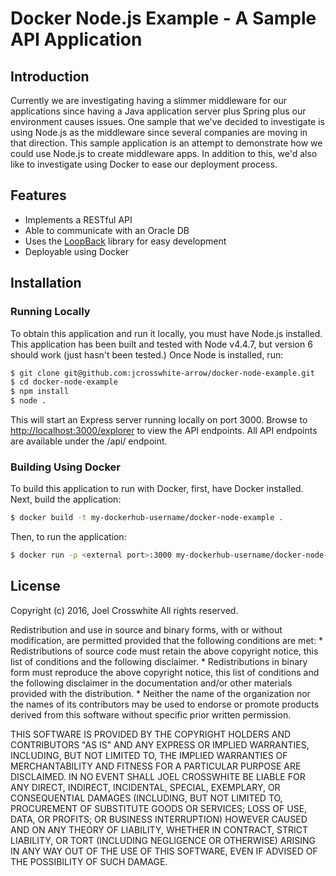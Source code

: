 # Docker Node.js Example - A Sample API Application

## Introduction
Currently we are investigating having a slimmer middleware for our
applications since having a Java application server plus Spring plus
our environment causes issues.  One sample that we've decided to
investigate is using Node.js as the middleware since several companies
are moving in that direction.  This sample application is an attempt
to demonstrate how we could use Node.js to create middleware apps.  In
addition to this, we'd also like to investigate using Docker to ease
our deployment process.

## Features
- Implements a RESTful API
- Able to communicate with an Oracle DB
- Uses the [LoopBack](http://loopback.io) library for easy development
- Deployable using Docker

## Installation
### Running Locally
To obtain this application and run it locally, you must have Node.js
installed.  This application has been built and tested with Node v4.4.7,
but version 6 should work (just hasn't been tested.)  Once Node is
installed, run:
```bash
$ git clone git@github.com:jcrosswhite-arrow/docker-node-example.git
$ cd docker-node-example
$ npm install
$ node .
```
This will start an Express server running locally on port 3000.  Browse
to [http://localhost:3000/explorer](http://localhost:3000/explorer) to
view the API endpoints.  All API endpoints are available under the /api/
endpoint.

### Building Using Docker
To build this application to run with Docker, first, have Docker
installed.  Next, build the application:
```bash
$ docker build -t my-dockerhub-username/docker-node-example .
```

Then, to run the application:
```bash
$ docker run -p <external port>:3000 my-dockerhub-username/docker-node-example
```

## License
Copyright (c) 2016, Joel Crosswhite
All rights reserved.

Redistribution and use in source and binary forms, with or without
modification, are permitted provided that the following conditions are met:
    * Redistributions of source code must retain the above copyright
      notice, this list of conditions and the following disclaimer.
    * Redistributions in binary form must reproduce the above copyright
      notice, this list of conditions and the following disclaimer in the
      documentation and/or other materials provided with the distribution.
    * Neither the name of the organization nor the
      names of its contributors may be used to endorse or promote products
      derived from this software without specific prior written permission.

THIS SOFTWARE IS PROVIDED BY THE COPYRIGHT HOLDERS AND CONTRIBUTORS "AS IS" AND
ANY EXPRESS OR IMPLIED WARRANTIES, INCLUDING, BUT NOT LIMITED TO, THE IMPLIED
WARRANTIES OF MERCHANTABILITY AND FITNESS FOR A PARTICULAR PURPOSE ARE
DISCLAIMED. IN NO EVENT SHALL JOEL CROSSWHITE BE LIABLE FOR ANY
DIRECT, INDIRECT, INCIDENTAL, SPECIAL, EXEMPLARY, OR CONSEQUENTIAL DAMAGES
(INCLUDING, BUT NOT LIMITED TO, PROCUREMENT OF SUBSTITUTE GOODS OR SERVICES;
LOSS OF USE, DATA, OR PROFITS; OR BUSINESS INTERRUPTION) HOWEVER CAUSED AND
ON ANY THEORY OF LIABILITY, WHETHER IN CONTRACT, STRICT LIABILITY, OR TORT
(INCLUDING NEGLIGENCE OR OTHERWISE) ARISING IN ANY WAY OUT OF THE USE OF THIS
SOFTWARE, EVEN IF ADVISED OF THE POSSIBILITY OF SUCH DAMAGE.
